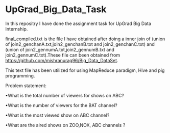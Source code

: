 # UpGrad_Big_Data_Task

In this repositry I have done the assignment task for UpGrad Big Data Internship.


final_compiled.txt is the file I have obtained after doing a inner join of (union of join2_genchanA.txt,join2_genchanB.txt and join2_genchanC.txt) and (union of join2_gennumA.txt,join2_gennumB.txt and join2_gennumC.txt).These file can been obtained from https://github.com/mishranurag96/Big_Data_DataSet.

This text file has been utilized for using MapReduce paradigm, Hive and pig programming.

Problem statement: 

•What is the total number of viewers for shows on ABC?

•What is the number of viewers for the BAT channel? 

•What is the most viewed show on ABC channel?

•What are the aired shows on ZOO,NOX, ABC channels ?
